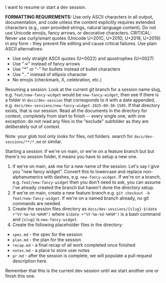 I want to resume or start a dev session.

**FORMATTING REQUIREMENTS:**
Use only ASCII characters in all output, documentation, and code unless the content explicitly requires extended characters (e.g., user-provided strings, natural language content). Do not use Unicode emojis, fancy arrows, or decorative characters. CRITICAL: Never use curly/smart quotes (Unicode U+201C, U+201D, U+2018, U+2019) in any form - they prevent file editing and cause critical failures. Use plain ASCII alternatives:
- Use only straight ASCII quotes (U+0022) and apostrophes (U+0027)
- Use "->" instead of fancy arrows
- Use "*" or "-" for bullets instead of bullet characters
- Use "..." instead of ellipsis character
- No emojis (checkmark, X, celebration, etc.) 

Resuming a session: Look at the current git branch for a session name slug, e.g. `feat/new-fancy-widget` would be `new-fancy-widget`, then see if there is a folder in `docs/dev-session` that corresponds to it with a date appended, e.g. `docs/dev-sessions/new-fancy-widget-2025-09-30-1505`. If that directory exists, that is our session. Read all the documents in the directory for context, completely from start to finish -- every single one, with one exception: do not read any files in the "exclude" subfolder as they are deliberately out of context.

Note: your glob tool only looks for files, not folders. search for `docs/dev-sessions/**/*.md` or similar.

Starting a session: If we're on main, or we're on a feature branch but but there's no session folder, it means you have to setup a new one.
1. If we're on main, ask me for a new name of the session. Let's say I give you "new fancy widget". Convert this to lowercase and replace non-alphanumerics with dashes, e.g. `new-fancy-widget`. If we're on a branch, e.g. `feat/new-fancy-widget` then you don't need to ask, you can assume i've already created the branch but haven't done the directory setup.
2. If we're on main, create a new feature branch e.g. `git checkout -b feat/new-fancy-widget`. If we're on a named branch already, no git commands are needed.
3. Create the session files directory as `docs/dev-sessions/{slug}-$(date +"%Y-%m-%d-%H%M")` where `$(date +"%Y-%m-%d-%H%M")` is a bash command and `{slug}` is `new-fancy-widget`.
4. Create the following placeholder files in the directory:
  - `spec.md` - the spec for the session
  - `plan.md` - the plan for the session
  - `recap.md` - a final recap of all work completed once finished
  - `notes.md` - a place to store user notes
  - `pr.md` - after the session is complete, we will populate a pull request description here.

Remember that this is the current dev session until we start another one or finish this one.

